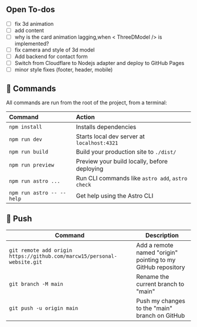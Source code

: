 ## Open To-dos

- [ ] fix 3d animation
- [ ] add content
- [ ] why is the card animation lagging,when < ThreeDModel /> is implemented?
- [ ] fix camera and style of 3d model
- [ ] Add backend for contact form
- [ ] Switch from Cloudflare to Nodejs adapter and deploy to GitHub Pages 
- [ ] minor style fixes (footer, header, mobile)

## 🧞 Commands

All commands are run from the root of the project, from a terminal:

| Command                   | Action                                           |
| :------------------------ | :----------------------------------------------- |
| `npm install`             | Installs dependencies                            |
| `npm run dev`             | Starts local dev server at `localhost:4321`      |
| `npm run build`           | Build your production site to `./dist/`          |
| `npm run preview`         | Preview your build locally, before deploying     |
| `npm run astro ...`       | Run CLI commands like `astro add`, `astro check` |
| `npm run astro -- --help` | Get help using the Astro CLI                     |

## 👟 Push
| Command                                          | Description                  |
| ------------------------------------------------ | ---------------------------- |
| `git remote add origin https://github.com/marcw15/personal-website.git` | Add a remote named "origin" pointing to my GitHub repository |
| `git branch -M main`                             | Rename the current branch to "main" |
| `git push -u origin main`                         | Push my changes to the "main" branch on GitHub |


